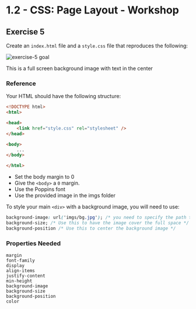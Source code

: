 # 1.2 - CSS: Page Layout - Workshop

## Exercise 5

Create an `index.html` file and a `style.css` file that reproduces the following:

![exercise-5 goal](../../assets/ex-5-goal.png)

This is a full screen background image with text in the center

### Reference

Your HTML should have the following structure:

```html
<!DOCTYPE html>
<html>

<head>
    <link href="style.css" rel="stylesheet" />
</head>

<body>
    ...
</body>

</html>
```

- Set the body margin to 0
- Give the `<body>` a `0` margin.
- Use the Poppins font
- Use the provided image in the imgs folder

To style your main `<div>` with a background image, you will need to use:

```css
background-image: url('imgs/bg.jpg'); /* you need to specify the path to the file */
background-size; /* Use this to have the image cover the full space */
background-position /* Use this to center the background image */
```

### Properties Needed

```
margin
font-family
display
align-items
justify-content
min-height
background-image
background-size
background-position
color
```
